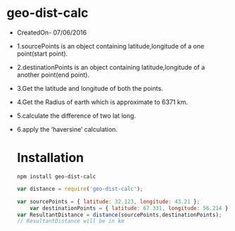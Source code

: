 # geo-dist-calc

 * CreatedOn- 07/06/2016
 * 1.sourcePoints is an object containing latitude,longitude of a one point(start point).
 * 2.destinationPoints is an object containing latitude,longitude of a another point(end point).
 * 3.Get the latitude and longitude of both the points.
 * 4.Get the Radius of earth which is approximate to 6371 km.
 * 5.calculate the difference of two lat long.
 * 6.apply the ‘haversine’ calculation.

	# Installation
	```
	npm install geo-dist-calc
	```
	```javascript
	var distance = require('geo-dist-calc');
	
	var sourcePoints = { latitude: 32.123, longitude: 43.21 };
    	var destinationPoints = { latitude: 67.331, longitude: 56.214 };
	var ResultantDistance = distance(sourcePoints,destinationPoints);
	// ResultantDistance will be in km
	```

